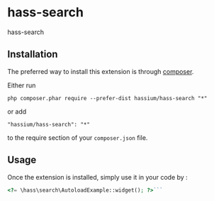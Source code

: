hass-search
===========
hass-search

Installation
------------

The preferred way to install this extension is through [composer](http://getcomposer.org/download/).

Either run

```
php composer.phar require --prefer-dist hassium/hass-search "*"
```

or add

```
"hassium/hass-search": "*"
```

to the require section of your `composer.json` file.


Usage
-----

Once the extension is installed, simply use it in your code by  :

```php
<?= \hass\search\AutoloadExample::widget(); ?>```
